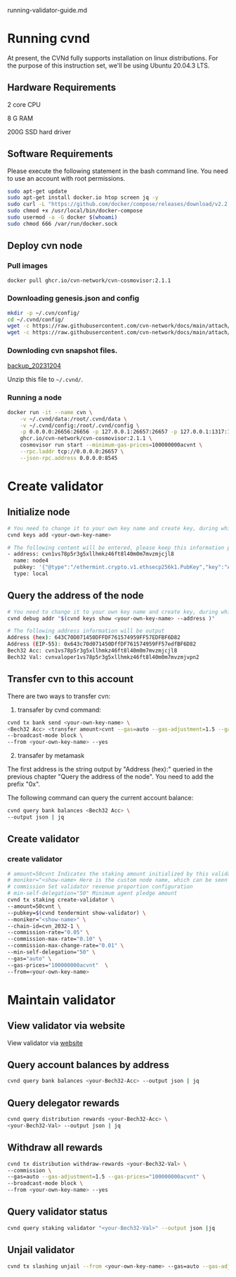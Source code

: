 running-validator-guide.md
# Running cvnd

At present, the CVNd fully supports installation on linux distributions. For the purpose of this instruction set, we'll be using Ubuntu 20.04.3 LTS. 

## Hardware Requirements

2 core CPU 

8 G RAM 

200G SSD hard driver

## Software Requirements

Please execute the following statement in the bash command line. You need to use an account with root permissions.

```bash
sudo apt-get update
sudo apt-get install docker.io htop screen jq -y
sudo curl -L "https://github.com/docker/compose/releases/download/v2.2.2/docker-compose-$(uname -s)-$(uname -m)" -o /usr/local/bin/docker-compose
sudo chmod +x /usr/local/bin/docker-compose
sudo usermod -a -G docker $(whoami)
sudo chmod 666 /var/run/docker.sock
```

## Deploy cvn node

### Pull images

```bash
docker pull ghcr.io/cvn-network/cvn-cosmovisor:2.1.1
```

### Downloading genesis.json and config

```bash
mkdir -p ~/.cvn/config/
cd ~/.cvnd/config/
wget -c https://raw.githubusercontent.com/cvn-network/docs/main/attach/genesis.json -O ~/.cvnd/config/genesis.json
wget -c https://raw.githubusercontent.com/cvn-network/docs/main/attach/config.toml -O ~/.cvnd/config/config.toml
```

### Downloding cvn snapshot files.

[backup_20231204](https://cvn-data-snapshot.s3.ap-northeast-1.amazonaws.com/backup_20231204.tar.gz)

Unzip this file to `~/.cvnd/`.

### Running a node

```bash
docker run -it --name cvn \
    -v ~/.cvnd/data:/root/.cvnd/data \
    -v ~/.cvnd/config:/root/.cvnd/config \
    -p 0.0.0.0:26656:26656 -p 127.0.0.1:26657:26657 -p 127.0.0.1:1317:1317 -p 127.0.0.1:8545:8545 \
    ghcr.io/cvn-network/cvn-cosmovisor:2.1.1 \
    cosmovisor run start --minimum-gas-prices=100000000acvnt \
    --rpc.laddr tcp://0.0.0.0:26657 \
    --json-rpc.address 0.0.0.0:8545 
```

# Create validator

## Initialize node

```bash
# You need to change it to your own key name and create key, during which you will enter a password.
cvnd keys add <your-own-key-name>

# The following content will be entered, please keep this information properly.
- address: cvn1vs78p5r3g5xllhmkz46ft8l40m0m7mvzmjcjl8
  name: node4
  pubkey: '{"@type":"/ethermint.crypto.v1.ethsecp256k1.PubKey","key":"AhICaiDdfV8eqzn1cfiez6TeZwGAo5F04j4J8eolLGPf"}'
  type: local
```

## Query the address of the node

```bash
# You need to change it to your own key name and create key, during which you will enter a password.
cvnd debug addr "$(cvnd keys show <your-own-key-name> --address )"

# The following address information will be output
Address (hex): 643C70D071450DFFDF761574959FF57EDFBF6D82
Address (EIP-55): 0x643c70d071450DffDF761574959FF57edfBF6D82
Bech32 Acc: cvn1vs78p5r3g5xllhmkz46ft8l40m0m7mvzmjcjl8
Bech32 Val: cvnvaloper1vs78p5r3g5xllhmkz46ft8l40m0m7mvzmjvpn2
```

## Transfer cvn to this account

There are two ways to transfer cvn:

1. transafer by cvnd command:

```bash
cvnd tx bank send <your-own-key-name> \
<Bech32 Acc> <transfer amount>cvnt --gas=auto --gas-adjustment=1.5 --gas-prices="100000000acvnt" \
--broadcast-mode block \
--from <your-own-key-name> --yes
```

2. transafer by metamask

The first address is the string output by "Address (hex):" queried in the previous chapter "Query the address of the node". You need to add the prefix "0x".

The following command can query the current account balance:

```bash
cvnd query bank balances <Bech32 Acc> \
--output json | jq
```

## Create validator

### create validator

```bash
# amount=50cvnt Indicates the staking amount initialized by this validator;
# moniker="<show-name> Here is the custom node name, which can be seen in the verification list in the future.
# commission Set validator revenue proportion configuration
# min-self-delegation="50" Minimum agent pledge amount
cvnd tx staking create-validator \
--amount=50cvnt \
--pubkey=$(cvnd tendermint show-validator) \
--moniker="<show-name>" \
--chain-id=cvn_2032-1 \
--commission-rate="0.05" \
--commission-max-rate="0.10" \
--commission-max-change-rate="0.01" \
--min-self-delegation="50" \
--gas="auto" \
--gas-prices="100000000acvnt"  \
--from=<your-own-key-name>
```

# Maintain validator

## View validator via website

View validator via [website](https://dao.cvn.io/conscious/staking)

## Query account balances by address

```bash
cvnd query bank balances <your-Bech32-Acc> --output json | jq
```

## Query delegator rewards

```bash
cvnd query distribution rewards <your-Bech32-Acc> \
<your-Bech32-Val> --output json | jq
```

## Withdraw all rewards

```bash
cvnd tx distribution withdraw-rewards <your-Bech32-Val> \
--commission \
--gas=auto --gas-adjustment=1.5 --gas-prices="100000000acvnt" \
--broadcast-mode block \
--from <your-own-key-name> --yes
```

## Query validator status

```bash
cvnd query staking validator "<your-Bech32-Val>" --output json |jq
```

## Unjail validator 

```bash
cvnd tx slashing unjail --from <your-own-key-name> --gas=auto --gas-adjustment=1.5 --gas-prices="100000000acvnt"
```
